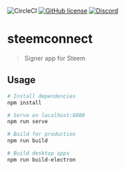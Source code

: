 ![CircleCI](https://img.shields.io/circleci/project/github/bonustrack/steemconnect.svg)
[![GitHub license](https://img.shields.io/badge/license-MIT-blue.svg)](https://raw.githubusercontent.com/bonustrack/steemconnect/master/LICENSE)
[![Discord](https://img.shields.io/discord/453832287637995521.svg?color=%236b80c4&label=discord)](https://discord.gg/v52akSX)

# steemconnect

> Signer app for Steem

## Usage

``` bash
# Install dependencies
npm install

# Serve on localhost:8080
npm run serve

# Build for production
npm run build

# Build desktop apps
npm run build-electron
```

